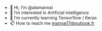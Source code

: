- 👋 Hi, I’m @alamannai
- 👀 I’m interested in Artificial intelligence
- 🌱 I’m currently learning Tensorflow / Keras
- 📫 How to reach me mannai17@outlook.fr

